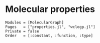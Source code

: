 
# Molecular properties

```@autodocs
Modules = [MolecularGraph]
Pages   = ["properties.jl", "wclogp.jl"]
Private = false
Order   = [:constant, :function, :type]
```
